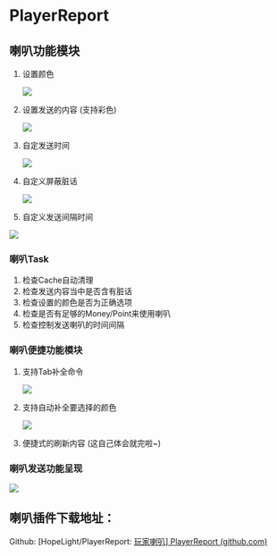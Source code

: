 # PlayerReport

## 喇叭功能模块

1. 设置颜色 

   ![](https://npm.elemecdn.com/bukkiphoto@1.0.0/img/1.png)

2. 设置发送的内容 (支持彩色)

   ![](https://npm.elemecdn.com/bukkiphoto@1.0.0/img/2.png)

3. 自定发送时间 

   ![](https://npm.elemecdn.com/bukkiphoto@1.0.0/img/3.png)

4. 自定义屏蔽脏话

   ![](https://npm.elemecdn.com/bukkiphoto@1.0.0/img/4.png)

5. 自定义发送间隔时间

![](https://npm.elemecdn.com/bukkiphoto@1.0.0/img/5.png)

### 喇叭Task

1. 检查Cache自动清理
2. 检查发送内容当中是否含有脏话
3. 检查设置的颜色是否为正确选项
4. 检查是否有足够的Money/Point来使用喇叭
5. 检查控制发送喇叭的时间间隔

### 喇叭便捷功能模块

1. 支持Tab补全命令

   ![](https://npm.elemecdn.com/bukkiphoto@1.0.0/img/6.png)

2. 支持自动补全要选择的颜色

   ![](https://npm.elemecdn.com/bukkiphoto@1.0.0/img/7.png)

3. 便捷式的刷新内容 (这自己体会就完啦~)

### 喇叭发送功能呈现

![](https://npm.elemecdn.com/bukkiphoto@1.0.0/img/8.png)



## 喇叭插件下载地址：

Github:  [HopeLight/PlayerReport: [玩家喇叭\] PlayerReport (github.com)](https://github.com/HopeLight/PlayerReport)
